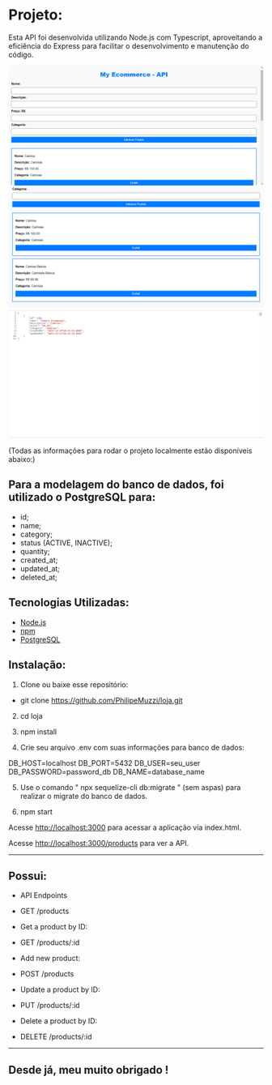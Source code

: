 # Projeto:

Esta API foi desenvolvida utilizando Node.js com Typescript, aproveitando a eficiência do Express para facilitar o desenvolvimento e manutenção do código.

![Print 1](images/print1.PNG)
![Print 2](images/print2.PNG)
![Print 4](images/print4.PNG)


(Todas as informações para rodar o projeto localmente estão disponíveis abaixo:)


## Para a modelagem do banco de dados, foi utilizado o PostgreSQL para:

- id;
- name;
- category;
- status (ACTIVE, INACTIVE);
- quantity;
- created_at;
- updated_at;
- deleted_at;

## Tecnologias Utilizadas:


- [Node.js](https://nodejs.org/)
- [npm](https://www.npmjs.com/) 
- [PostgreSQL](https://www.postgresql.org/)

## Instalação:

1. Clone ou baixe esse repositório:

- git clone https://github.com/PhilipeMuzzi/loja.git


2. cd loja 


3. npm install


4. Crie seu arquivo .env com suas informações para banco de dados:

DB_HOST=localhost
DB_PORT=5432
DB_USER=seu_user
DB_PASSWORD=password_db
DB_NAME=database_name


5. Use o comando " npx sequelize-cli db:migrate " (sem aspas) para realizar o migrate do banco de dados.


6. npm start


Acesse [http://localhost:3000](http://localhost:3000) para acessar a aplicação via index.html.

Acesse [http://localhost:3000/products](http://localhost:3000/products) para ver a API.

-------------------------------------------------------------------

## Possui:

- API Endpoints

- GET /products

- Get a product by ID:

- GET /products/:id

- Add new product:

- POST /products

- Update a product by ID:

- PUT /products/:id

- Delete a product by ID:

- DELETE /products/:id

--------------------------------------------------------------------


## Desde já, meu muito obrigado !
